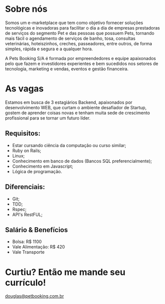 # Sobre nós
Somos um e-marketplace que tem como objetivo fornecer soluções tecnológicas e inovadoras para facilitar o dia a dia de empresas prestadoras de serviços do segmento Pet e das pessoas que possuem Pets, tornando mais fácil o agendamento de serviços de banho, tosa, consultas veterinárias, hoteiszinhos, creches, passeadores, entre outros, de forma simples, rápida e segura e a qualquer hora. 

A Pets Booking S/A é formada por empreendedores e equipe apaixonados pelo que fazem e investidores experientes e bem sucedidos nos setores de tecnologia, marketing e vendas, eventos e gestão financeira.


# As vagas 
Estamos em busca de 3 estagiários Backend, apaixonados por desenvolvimento WEB, que curtam o ambiente desafiador de Startup, gostem de aprender coisas novas e tenham muita sede de crescimento profissional para se tornar um futuro líder.

## Requisitos:
* Estar cursando ciência da computação ou curso similar;
* Ruby on Rails;
* Linux;
* Conhecimento em banco de dados (Bancos SQL preferencialmente);
* Conhecimento em Javascript;
* Lógica de programação.

## Diferenciais:
* Git;
* TDD;
* Rspec;
* API's RestFUL;


## Salário & Benefícios
- Bolsa: R$ 1100
- Vale Alimentação: R$ 420
- Vale Transporte

# Curtiu? Então me mande seu currículo!
douglas@petbooking.com.br
